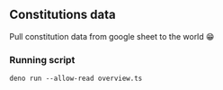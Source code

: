 ## Constitutions data

Pull constitution data from google sheet to the world 😁


### Running script
```
deno run --allow-read overview.ts
```